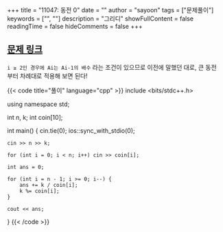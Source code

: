 +++
title = "11047: 동전 0"
date = ""
author = "sayoon"
tags = ["문제풀이"]
keywords = ["", ""]
description = "그리디"
showFullContent = false
readingTime = false
hideComments = false
+++

## [문제 링크](https://www.acmicpc.net/problem/11047)

`i ≥ 2인 경우에 Ai는 Ai-1의 배수` 라는 조건이 있으므로 이전에 말했던 대로, 큰 동전 부터 차례대로 적용해 보면 된다!

{{< code title="풀이" language="cpp" >}}
include <bits/stdc++.h>

using namespace std;

int n, k;
int coin[10];

int main() {
cin.tie(0);
ios::sync_with_stdio(0);

    cin >> n >> k;

    for (int i = 0; i < n; i++)	cin >> coin[i];

    int ans = 0;

    for (int i = n - 1; i >= 0; i--) {
    	ans += k / coin[i];
    	k %= coin[i];
    }

    cout << ans;

}
{{< /code >}}
